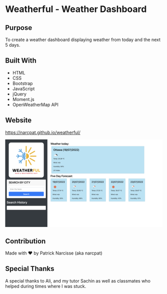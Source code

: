 # Weatherful - Weather Dashboard

## Purpose

To create a weather dashboard displaying weather from today and the next 5 days.

## Built With

- HTML
- CSS
- Bootstrap
- JavaScript
- jQuery
- Moment.js
- OpenWeatherMap API

## Website

https://narcpat.github.io/weatherful/

![Screenshot of Weatherful](./assets/images/weatherful-screenshot.png)

## Contribution

Made with ❤️ by Patrick Narcisse (aka narcpat)

## Special Thanks

A special thanks to Ali, and my tutor Sachin as well as classmates who helped during times where I was stuck.
